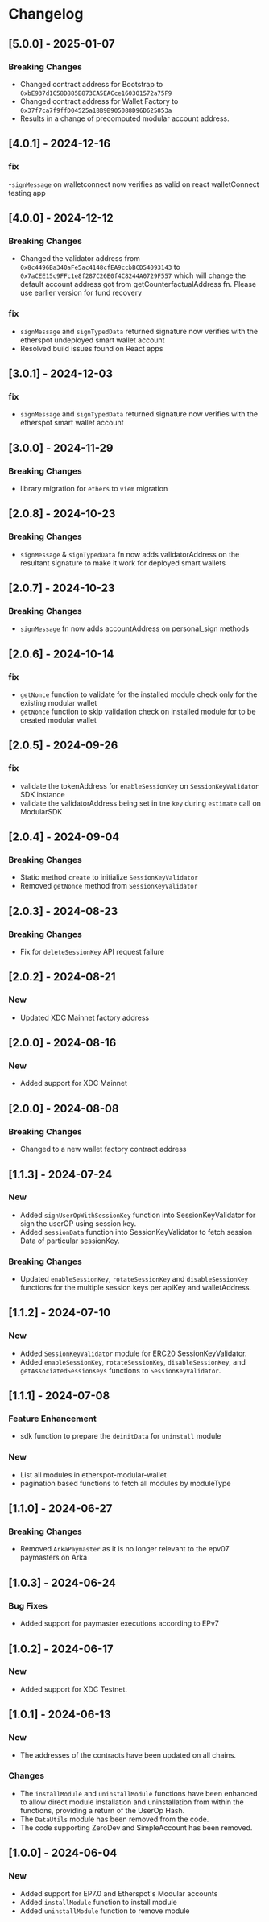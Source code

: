 # Changelog

## [5.0.0] - 2025-01-07
### Breaking Changes
- Changed contract address for Bootstrap to `0xbE937d1C58D885B873CA5EACce160301572a75F9`
- Changed contract address for Wallet Factory to `0x37f7ca7f9ffD04525a18B9B905088D96D625853a`
- Results in a change of precomputed modular account address.

## [4.0.1] - 2024-12-16
### fix
-`signMessage` on walletconnect now verifies as valid on react walletConnect testing app

## [4.0.0] - 2024-12-12
### Breaking Changes
- Changed the validator address from `0x8c4496Ba340aFe5ac4148cfEA9ccbBCD54093143` to `0x7aCEE15c9FFc1e8f287C26E0f4C8244A0729F557` which will change the default account address got from getCounterfactualAddress fn. Please use earlier version for fund recovery
### fix
- `signMessage` and `signTypedData` returned signature now verifies with the etherspot undeployed smart wallet account
- Resolved build issues found on React apps

## [3.0.1] - 2024-12-03
### fix
- `signMessage` and `signTypedData` returned signature now verifies with the etherspot smart wallet account

## [3.0.0] - 2024-11-29
### Breaking Changes
- library migration for `ethers` to `viem` migration

## [2.0.8] - 2024-10-23
### Breaking Changes
- `signMessage` & `signTypedData` fn now adds validatorAddress on the resultant signature to make it work for deployed smart wallets

## [2.0.7] - 2024-10-23
### Breaking Changes
- `signMessage` fn now adds accountAddress on personal_sign methods

## [2.0.6] - 2024-10-14
### fix
- `getNonce` function to validate for the installed module check only for the existing modular wallet
- `getNonce` function to skip validation check on installed module for to be created modular wallet

## [2.0.5] - 2024-09-26
### fix
- validate the tokenAddress for `enableSessionKey` on `SessionKeyValidator` SDK instance
- validate the validatorAddress being set in tne `key` during `estimate` call on ModularSDK

## [2.0.4] - 2024-09-04
### Breaking Changes
- Static method `create` to initialize `SessionKeyValidator`
- Removed `getNonce` method from `SessionKeyValidator`

## [2.0.3] - 2024-08-23
### Breaking Changes
- Fix for `deleteSessionKey` API request failure

## [2.0.2] - 2024-08-21
### New
- Updated XDC Mainnet factory address

## [2.0.0] - 2024-08-16
### New
- Added support for XDC Mainnet

## [2.0.0] - 2024-08-08
### Breaking Changes
- Changed to a new wallet factory contract address

## [1.1.3] - 2024-07-24
### New
- Added `signUserOpWithSessionKey` function into SessionKeyValidator for sign the userOP using session key.
- Added `sessionData` function into SessionKeyValidator to fetch session Data of particular sessionKey.
### Breaking Changes
- Updated `enableSessionKey`, `rotateSessionKey` and `disableSessionKey` functions for the multiple session keys per apiKey and walletAddress.

## [1.1.2] - 2024-07-10
### New
- Added `SessionKeyValidator` module for ERC20 SessionKeyValidator.
- Added `enableSessionKey`, `rotateSessionKey`, `disableSessionKey`, and `getAssociatedSessionKeys` functions to `SessionKeyValidator`.

## [1.1.1] - 2024-07-08
### Feature Enhancement
- sdk function to prepare the `deinitData` for `uninstall` module
### New
- List all modules in etherspot-modular-wallet
- pagination based functions to fetch all modules by moduleType

## [1.1.0] - 2024-06-27
### Breaking Changes
- Removed `ArkaPaymaster` as it is no longer relevant to the epv07 paymasters on Arka

## [1.0.3] - 2024-06-24
### Bug Fixes
- Added support for paymaster executions according to EPv7

## [1.0.2] - 2024-06-17
### New
- Added support for XDC Testnet.

## [1.0.1] - 2024-06-13
### New
- The addresses of the contracts have been updated on all chains.
### Changes
- The `installModule` and `uninstallModule` functions have been enhanced to allow direct module installation and uninstallation from within the functions, providing a return of the UserOp Hash.
- The `DataUtils` module has been removed from the code.
- The code supporting ZeroDev and SimpleAccount has been removed.

## [1.0.0] - 2024-06-04
### New
- Added support for EP7.0 and Etherspot's Modular accounts
- Added `installModule` function to install module
- Added `uninstallModule` function to remove module
